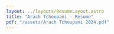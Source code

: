 ```yaml
---
layout: ../layouts/ResumeLayout.astro
title: "Arach Tchoupani - Resume"
pdf: "/assets/Arach Tchoupani 2024.pdf"
---
```



